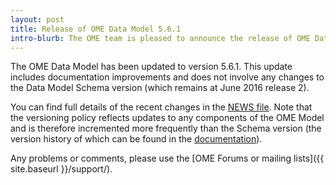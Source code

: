 ```yaml
---
layout: post
title: Release of OME Data Model 5.6.1
intro-blurb: The OME team is pleased to announce the release of OME Data Model 5.6.1
---
```

The OME Data Model has been updated to version 5.6.1. This update includes
documentation improvements and does not involve any changes to the Data Model
Schema version (which remains at June 2016 release 2).

You can find full details of the recent changes in the
[NEWS file](https://github.com/ome/ome-model/blob/v5.6.1/NEWS.md). Note that
the versioning policy reflects updates to any components of the OME Model and
is therefore incremented more frequently than the Schema version (the version
history of which can be found in the
[documentation](https://docs.openmicroscopy.org/latest/ome-model/#data-model-history)).

Any problems or comments, please use the [OME Forums or mailing lists]({{ site.baseurl }}/support/).
